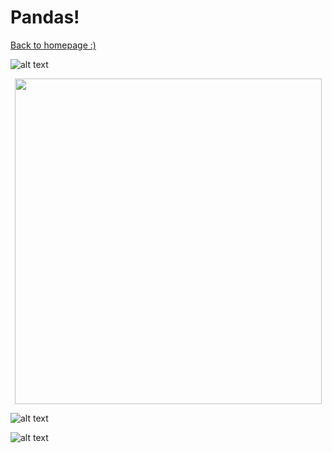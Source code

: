 # Pandas!

[Back to homepage :)](https://rachel-solomon.github.io)

![alt text](https://www.straitstimes.com/sites/default/files/styles/article_pictrure_780x520_/public/articles/2016/04/07/pandas4.jpg?itok=NZ3O92h5&timestamp=1459996380)

<p align="center">
  <img width="491" height="521" src="https://sites.google.com/site/gretamarieh/_/rsrc/1337974893988/home/baby-panda-bears-cubs/mama%20and%20cub.jpg?height=512&width=491">
</p>

![alt text](https://www.thewrap.com/wp-content/uploads/2017/04/BornInChina5890f4f834ede.jpg)

![alt text](http://cdn.newsbusters.org/styles/blog_body-100/s3/images/panda.jpg?itok=Rwx6CzQ7)

